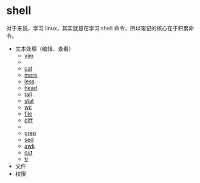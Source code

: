 # shell

对于来说，学习 linux，其实就是在学习 shell 命令，所以笔记的核心在于积累命令。

- 文本处理（编辑、查看）
  - [vim](reference/vim.md)
  -
  - [cat](reference/handle-text.md#cat)
  - [more](reference/handle-text.md#more)
  - [less](reference/handle-text.md#less)
  - [head](reference/handle-text.md#head)
  - [tail](reference/handle-text.md#tail)
  - [stat](reference/handle-text.md#stat)
  - [wc](reference/handle-text.md#wc)
  - [file](reference/handle-text.md#file)
  - [diff](reference/handle-text.md#diff)
  -
  - [grep](reference/reg-text.md#grep)
  - [sed](reference/reg-text.md#sed)
  - [awk](reference/reg-text.md#awk)
  - [cut](reference/reg-text.md#cut)
  - [tr](reference/reg-text.md#tr)
- 文件
- 权限
